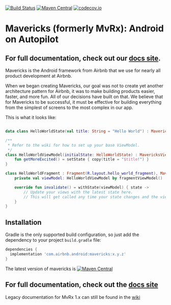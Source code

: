 [![Build Status](https://github.com/airbnb/mavericks/actions/workflows/build_test.yml/badge.svg)](https://github.com/airbnb/mavericks/actions/workflows/build_test.yml)
[![Maven Central](https://maven-badges.herokuapp.com/maven-central/com.airbnb.android/mavericks/badge.svg)](https://maven-badges.herokuapp.com/maven-central/com.airbnb.android/mavericks)
[![codecov.io](https://codecov.io/github/codecov/mavericks/branch/main/graph/badge.svg)](https://codecov.io/github/codecov/mavericks)

# Mavericks (formerly MvRx): Android on Autopilot

## For full documentation, check out our [docs site](https://airbnb.io/mavericks).

Mavericks is the Android framework from Airbnb that we use for nearly all product development at Airbnb.

When we began creating Mavericks, our goal was not to create yet another architecture pattern for Airbnb, it was to make building products easier, faster, and more fun. All of our decisions have built on that. We believe that for Mavericks to be successful, it must be effective for building everything from the simplest of screens to the most complex in our app.

This is what it looks like:
```kotlin

data class HelloWorldState(val title: String = "Hello World") : MavericksState

/**
 * Refer to the wiki for how to set up your base ViewModel.
 */
class HelloWorldViewModel(initialState: HelloWorldState) : MavericksViewModel<HelloWorldState>(initialState) {
    fun getMoreExcited() = setState { copy(title = "$title!") }
}

class HelloWorldFragment : Fragment(R.layout.hello_world_fragment), MavericksView {
    private val viewModel: HelloWorldViewModel by fragmentViewModel()

    override fun invalidate() = withState(viewModel) { state ->
        // Update your views with the latest state here.
        // This will get called any time your state changes and the viewLifecycleOwner is STARTED.
    }
}
```

## Installation

Gradle is the only supported build configuration, so just add the dependency to your project `build.gradle` file:

```groovy
dependencies {
  implementation 'com.airbnb.android:mavericks:x.y.z'
}
```
The latest version of mavericks is [![Maven Central](https://maven-badges.herokuapp.com/maven-central/com.airbnb.android/mavericks/badge.svg)](https://maven-badges.herokuapp.com/maven-central/com.airbnb.android/mavericks)

## For full documentation, check out the [docs site](https://airbnb.io/mavericks)

Legacy documentation for MvRx 1.x can still be found in the [wiki](https://github.com/airbnb/mavericks/wiki)
